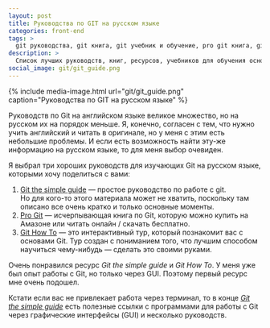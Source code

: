 ```yaml
---
layout: post
title: Руководства по GIT на русском языке
categories: front-end
tags: >
  git руководства, git книга, git учебник и обучение, pro git книга, git ресурсы
description: >
  Список лучших руководств, книг, ресурсов, учебников для обучения основам GIT на русском языке.
social_image: git/git_guide.png
---
```


{%
	include media-image.html
	url="git/git_guide.png"
	caption="Руководства по GIT на русском языке"
%}


Руководств по Git на английском языке великое множество, но на русском их на порядок меньше. Я, конечно, согласен с тем, что нужно учить английский и читать в оригинале, но у меня с этим есть небольшие проблемы. И если есть возможность найти эту-же информацию на русском языке, то для меня выбор очевиден.

Я выбрал три хороших руководств для изучающих Git на русском языке, которыми хочу поделиться с вами:

<ol>
    <li><a href="http://rogerdudler.github.io/git-guide/index.ru.html">Git the simple guide</a> — простое руководство по работе с git. <br> Но для кого-то этого материала может не хватить, поскольку там описано все очень кратко и только основные моменты.
    <li><a href="http://git-scm.com/book/ru/v1">Pro Git</a> — исчерпывающая книга по Git, которую можно купить на Амазоне или читать онлайн / скачать бесплатно.</li>
    <li><a href="http://githowto.com/ru">Git How To</a> — это интерактивный тур, который познакомит вас с основами Git. Тур создан с пониманием того, что лучшим способом научиться чему-нибудь — сделать это своими руками.</li>
</ol>

Очень понравился ресурс <em>Git the simple guide</em> и <em>Git How To</em>. У меня уже был опыт работы с Git, но только через GUI. Поэтому первый ресурс мне очень подошел.

Кстати если вас не привлекает работа через терминал, то в конце <a href="http://rogerdudler.github.io/git-guide/index.ru.html"><em>Git the simple guide</em></a> есть полезные ссылки с программами для работы c Git через графические интерфейсы (GUI) и несколько руководств.
